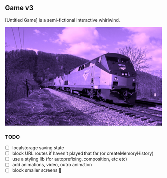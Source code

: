 ## Game v3

[Untitled Game] is a semi-fictional interactive whirlwind.

![v3](train.jpg)

### TODO
- [ ] localstorage saving state
- [ ] block URL routes if haven't played that far (or createMemoryHistory)
- [ ] use a styling lib (for autoprefixing, composition, etc etc)
- [ ] add animations, video, outro animation
- [ ] block smaller screens :shrug:
